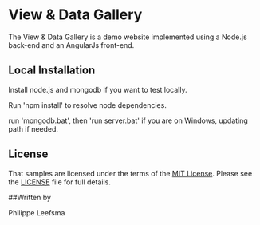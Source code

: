 View & Data Gallery
==========

The View & Data Gallery is a demo website implemented using a Node.js back-end and an AngularJs front-end.

Local Installation
------------------

Install node.js and mongodb if you want to test locally.

Run 'npm install' to resolve node dependencies.

run 'mongodb.bat', then 'run server.bat' if you are on Windows, updating path if needed.

## License

That samples are licensed under the terms of the [MIT License](http://opensource.org/licenses/MIT). Please see the [LICENSE](LICENSE) file for full details.

##Written by 

Philippe Leefsma

